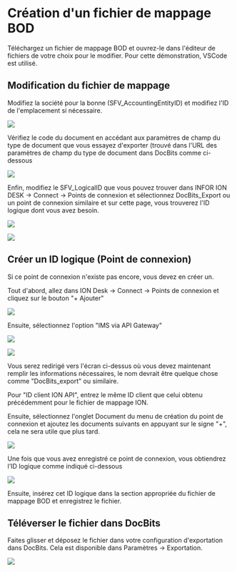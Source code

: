 # Création d'un fichier de mappage BOD

Téléchargez un fichier de mappage BOD et ouvrez-le dans l'éditeur de fichiers de votre choix pour le modifier. Pour cette démonstration, VSCode est utilisé.

## Modification du fichier de mappage

Modifiez la société pour la bonne (SFV\_AccountingEntityID) et modifiez l'ID de l'emplacement si nécessaire.

![](https://lh7-us.googleusercontent.com/eJQI1CKlxEkS\_Pwp0VH2hgS220b-q8NSFG5iJKpLOL457qTN3CbUB8IHTw1lRinbB\_kP00UUNgepWNsbh3\_Ko-SExObePjqmxP7ee\_lQnADTtDmxEtRM\_S7AONMbcpjwtnHTakYd1Q06GVm2G0o-UDA)

Vérifiez le code du document en accédant aux paramètres de champ du type de document que vous essayez d'exporter (trouvé dans l'URL des paramètres de champ du type de document dans DocBits comme ci-dessous

![](https://lh7-us.googleusercontent.com/AhU3i27qFS7BMCgpNQnmLWAjcIWHXHOlxMKqd2Yob5RQKa8qysQQsSsacr6zao4cnAh3DISPgYu1GnjubIJpgtAdiBR\_0vy3WJZXPY-HeEfVQkWnlRI9UEJWMPQ7DbWYLQhz339BOlbd4KgxU9B\_CPE)

Enfin, modifiez le SFV\_LogicalID que vous pouvez trouver dans INFOR ION DESK → Connect → Points de connexion et sélectionnez DocBits\_Export ou un point de connexion similaire et sur cette page, vous trouverez l'ID logique dont vous avez besoin.

![](https://lh7-us.googleusercontent.com/f50i7pzRuZULJ6shehba0lWIWFBTsPZyip-LQxAYJpYDXK66SlzdGOpdEG-wqLQfqXMgMMhm5SAvj57UOCvF6xf2OMCXtFiEEKr9yiQr4xtv8vbV-NGcLuJwuQ9zHMBBKfTktAp1nSfBJhdPeAu3RWc)

![](https://lh7-us.googleusercontent.com/qyEt4iYRIjOZCCrVbImeK6EdZGun2YrAy8li8u3tulcD8bwzl\_sl1TiEXKqbik-4MxnbV\_MCwltvuA2WAgzzvDpTVd7W52he9QD9IK0qijoz3ZihUYcWJlqlD5kbcsRTj3SfP1CDqcyhoFfBeiE1Xfo)

## Créer un ID logique (Point de connexion)

Si ce point de connexion n'existe pas encore, vous devez en créer un.

Tout d'abord, allez dans ION Desk → Connect → Points de connexion et cliquez sur le bouton "+ Ajouter"

![](https://lh7-us.googleusercontent.com/fQPmV8KgffyWhM0i0cQlyh7fyQe37p8uR6C\_pVD5SboEx2emIJX2212GXqk\_KT71DfYMKSjkfYFFTARqgLLxoOPNQFXHxUOo9vMXH2pmDN469VgbQkV-JjRtCevZJsbvS8vbfUtasN83xN25tX6\_S5U)

Ensuite, sélectionnez l'option "IMS via API Gateway"

![](https://lh7-us.googleusercontent.com/uPLiiLHp6Z3jPCzYBOzHVuI8sGY5XQuUfv66fZYH0HndSBL7yvzFHh3lJjEMxteJfXsVMhUe3U\_38xZHDRFSn0jeiMZUQBJJLzZ2oaIQAixY7wUPd6D0PJwg7wvC8XBeZxPmjNoiUvP3ImoG\_aOhFmY)

![](https://lh7-us.googleusercontent.com/VhyMDEuglPfxeX-3cATu6ZFB\_Mz2Y7C-yJ99EvBvrhD8IoVzGd4ksjrWAE0mIPub2PX5\_Zua10ZHQeWI82QbJ8ZgJKN-tVpVrYGvMdfQOj3Uco5efsPT6JYkDyPu\_lkeR9aTGhh5-q2bzZztXuTUixM)

Vous serez redirigé vers l'écran ci-dessus où vous devez maintenant remplir les informations nécessaires, le nom devrait être quelque chose comme "DocBits\_export" ou similaire.

Pour "ID client ION API", entrez le même ID client que celui obtenu précédemment pour le fichier de mappage ION.

Ensuite, sélectionnez l'onglet Document du menu de création du point de connexion et ajoutez les documents suivants en appuyant sur le signe "+", cela ne sera utile que plus tard.

![](https://lh7-us.googleusercontent.com/GtHlTliePV-JIDLP9YNGlXELKuWIU2VSlUt4mvWO4q\_XM54MSL9zTmtxPMdeOl24VFtNC0pQ-nbXyHb9PaeMkKvgzpCOo5kLdL3A8Bw54ILniwIdTyfxFhPuzRUGKs2hRi5ioKvfkdsPMgq4x6EHOtM)

Une fois que vous avez enregistré ce point de connexion, vous obtiendrez l'ID logique comme indiqué ci-dessous

![](https://lh7-us.googleusercontent.com/P7cihsQT2Qcq\_XGL08dTV2jHMUK7YCMQyXsJudkVDXDh73GZ-hS61IoAKSHptPyX4C5e\_xPKP0yZGzpQOwCFw6BppPlzZuFWZ\_VGIrOUmJH2egxaCEXMoVBHBM6lkZeb3gPYWYdMYpuNqFFPC-4Qol0)

Ensuite, insérez cet ID logique dans la section appropriée du fichier de mappage BOD et enregistrez le fichier.

## Téléverser le fichier dans DocBits

Faites glisser et déposez le fichier dans votre configuration d'exportation dans DocBits. Cela est disponible dans Paramètres → Exportation.

![](https://lh7-us.googleusercontent.com/AqCo7QgC-kaAxbaIJD8MYeKGLBXbwGVJPGx9\_2yfUp3R2MYxJPowVAjnO80uxQ9qMDxNoXy1eY3WH-mEpaeWwatwi91edm\_0lS9Hg93FSAjQGtDAR5y7Ptce-ARfetSiXIBJKiGwujSggVXXHUhG77U)
